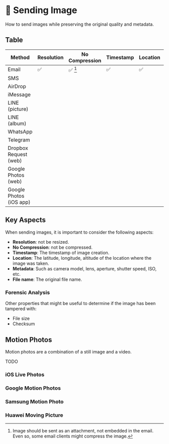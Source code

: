 # 🚀 Sending Image

How to send images while preserving the original quality and metadata.

## Table

| Method                  | Resolution | No Compression | Timestamp | Location | Metadata | File Name | Last Test |
| ----------------------- | ---------- | -------------- | --------- | -------- | -------- | --------- | --------- |
| Email                   | ✅         | ✅ [^1]        | ✅        | ✅       | ✅       | ✅        | -         |
| SMS                     |            |                |           |          |          |           |           |
| AirDrop                 |            |                |           |          |          |           |           |
| iMessage                |            |                |           |          |          |           |           |
| LINE (picture)          |            |                |           |          |          |           |           |
| LINE (album)            |            |                |           |          |          |           |           |
| WhatsApp                |            |                |           |          |          |           |           |
| Telegram                |            |                |           |          |          |           |           |
| Dropbox Request (web)   |            |                |           |          |          |           |           |
| Google Photos (web)     |            |                |           |          |          |           |           |
| Google Photos (iOS app) |            |                |           |          |          |           |           |

[^1]: Image should be sent as an attachment, not embedded in the email. Even so, some email clients might compress the image.

## Key Aspects

When sending images, it is important to consider the following aspects:

- **Resolution**: not be resized.
- **No Compression**: not be compressed.
- **Timestamp**: The timestamp of image creation.
- **Location**: The latitude, longitude, altitude of the location where the image was taken.
- **Metadata**: Such as camera model, lens, aperture, shutter speed, ISO, etc.
- **File name**: The original file name.

### Forensic Analysis

Other properties that might be useful to determine if the image has been tampered with:

- File size
- Checksum

## Motion Photos

Motion photos are a combination of a still image and a video.

TODO

### iOS Live Photos

### Google Motion Photos

### Samsung Motion Photo

### Huawei Moving Picture

